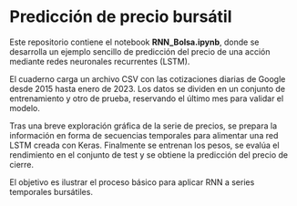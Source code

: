 # Predicción de precio bursátil

Este repositorio contiene el notebook **RNN_Bolsa.ipynb**, donde se desarrolla un ejemplo sencillo de predicción del precio de una acción mediante redes neuronales recurrentes (LSTM).

El cuaderno carga un archivo CSV con las cotizaciones diarias de Google desde 2015 hasta enero de 2023. Los datos se dividen en un conjunto de entrenamiento y otro de prueba, reservando el último mes para validar el modelo.

Tras una breve exploración gráfica de la serie de precios, se prepara la información en forma de secuencias temporales para alimentar una red LSTM creada con Keras. Finalmente se entrenan los pesos, se evalúa el rendimiento en el conjunto de test y se obtiene la predicción del precio de cierre.

El objetivo es ilustrar el proceso básico para aplicar RNN a series temporales bursátiles.
